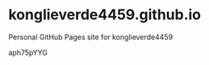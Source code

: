 # konglieverde4459.github.io
Personal GitHub Pages site for konglieverde4459































































aph75pYYG
